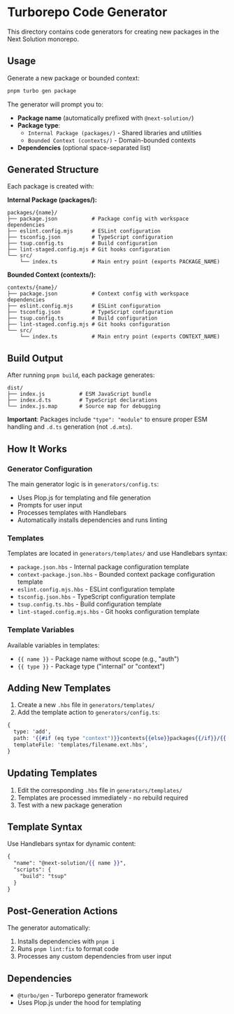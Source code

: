 # Turborepo Code Generator

This directory contains code generators for creating new packages in the Next Solution monorepo.

## Usage

Generate a new package or bounded context:

```bash
pnpm turbo gen package
```

The generator will prompt you to:

- **Package name** (automatically prefixed with `@next-solution/`)
- **Package type**:
  - `Internal Package (packages/)` - Shared libraries and utilities
  - `Bounded Context (contexts/)` - Domain-bounded contexts
- **Dependencies** (optional space-separated list)

## Generated Structure

Each package is created with:

**Internal Package (packages/):**

```text
packages/{name}/
├── package.json           # Package config with workspace dependencies
├── eslint.config.mjs      # ESLint configuration
├── tsconfig.json          # TypeScript configuration
├── tsup.config.ts         # Build configuration
├── lint-staged.config.mjs # Git hooks configuration
└── src/
    └── index.ts           # Main entry point (exports PACKAGE_NAME)
```

**Bounded Context (contexts/):**

```text
contexts/{name}/
├── package.json           # Context config with workspace dependencies
├── eslint.config.mjs      # ESLint configuration
├── tsconfig.json          # TypeScript configuration
├── tsup.config.ts         # Build configuration
├── lint-staged.config.mjs # Git hooks configuration
└── src/
    └── index.ts           # Main entry point (exports CONTEXT_NAME)
```

## Build Output

After running `pnpm build`, each package generates:

```text
dist/
├── index.js           # ESM JavaScript bundle
├── index.d.ts         # TypeScript declarations
└── index.js.map       # Source map for debugging
```

**Important**: Packages include `"type": "module"` to ensure proper ESM handling and `.d.ts` generation (not `.d.mts`).

## How It Works

### Generator Configuration

The main generator logic is in `generators/config.ts`:

- Uses Plop.js for templating and file generation
- Prompts for user input
- Processes templates with Handlebars
- Automatically installs dependencies and runs linting

### Templates

Templates are located in `generators/templates/` and use Handlebars syntax:

- `package.json.hbs` - Internal package configuration template
- `context-package.json.hbs` - Bounded context package configuration template
- `eslint.config.mjs.hbs` - ESLint configuration template
- `tsconfig.json.hbs` - TypeScript configuration template
- `tsup.config.ts.hbs` - Build configuration template
- `lint-staged.config.mjs.hbs` - Git hooks configuration template

### Template Variables

Available variables in templates:

- `{{ name }}` - Package name without scope (e.g., "auth")
- `{{ type }}` - Package type ("internal" or "context")

## Adding New Templates

1. Create a new `.hbs` file in `generators/templates/`
2. Add the template action to `generators/config.ts`:

```handlebars
{
  type: 'add',
  path: '{{#if (eq type "context")}}contexts{{else}}packages{{/if}}/{{ name }}/filename.ext',
  templateFile: 'templates/filename.ext.hbs',
}
```

## Updating Templates

1. Edit the corresponding `.hbs` file in `generators/templates/`
2. Templates are processed immediately - no rebuild required
3. Test with a new package generation

## Template Syntax

Use Handlebars syntax for dynamic content:

```handlebars
{
  "name": "@next-solution/{{ name }}",
  "scripts": {
    "build": "tsup"
  }
}
```

## Post-Generation Actions

The generator automatically:

1. Installs dependencies with `pnpm i`
2. Runs `pnpm lint:fix` to format code
3. Processes any custom dependencies from user input

## Dependencies

- `@turbo/gen` - Turborepo generator framework
- Uses Plop.js under the hood for templating
